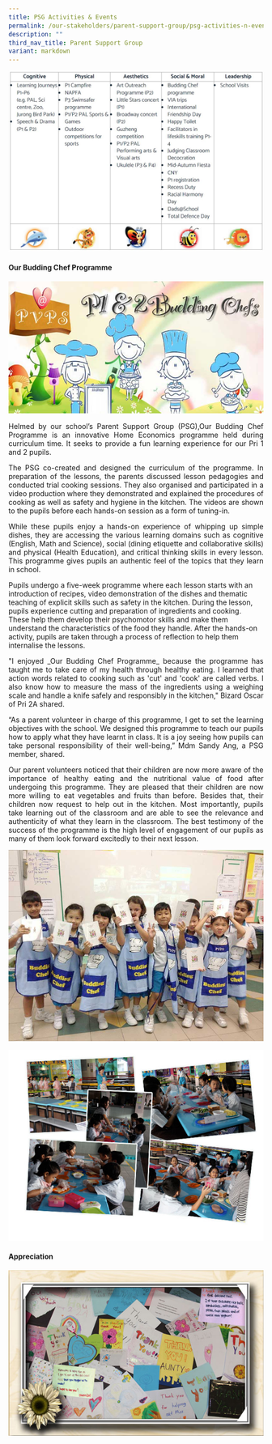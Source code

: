 ```yaml
---
title: PSG Activities & Events
permalink: /our-stakeholders/parent-support-group/psg-activities-n-events/
description: ""
third_nav_title: Parent Support Group
variant: markdown
---
```

![](/images/psg.jpg)

<h4>Our Budding Chef Programme</h4>

![](/images/BuddingChefmain.jpg)

<p align="justify">
Helmed by our school’s Parent Support Group (PSG),Our Budding Chef Programme is an innovative Home Economics programme held during curriculum time. It seeks to provide a fun learning experience for our Pri 1 and 2 pupils.</p>

<p align="justify">
The PSG co-created and designed the curriculum of the programme. In preparation of the lessons, the parents discussed lesson pedagogies and conducted trial cooking sessions. They also organised and participated in a video production where they demonstrated and explained the procedures of cooking as well as safety and hygiene in the kitchen. The videos are shown to the pupils before each hands-on session as a form of tuning-in.</p>

<p align="justify">
While these pupils enjoy a hands-on experience of whipping up simple dishes, they are accessing the various learning domains such as cognitive (English, Math and Science), social (dining etiquette and collaborative skills) and physical (Health Education), and critical thinking skills in every lesson. This programme gives pupils an authentic feel of the topics that they learn in school.

Pupils undergo a five-week programme where each lesson starts with an introduction of recipes, video demonstration of the dishes and thematic teaching of explicit skills such as safety in the kitchen. During the lesson, pupils experience cutting and preparation of ingredients and cooking. These help them develop their psychomotor skills and make them understand the characteristics of the food they handle. After the hands-on activity, pupils are taken through a process of reflection to help them internalise the lessons.</p>

<p align="justify">
"I enjoyed&nbsp;_Our Budding Chef Programme_&nbsp;because the programme has taught me to take care of my health through healthy eating. I learned that action words related to cooking such as 'cut' and 'cook' are called verbs. I also know how to measure the mass of the ingredients using a weighing scale and handle a knife safely and responsibly in the kitchen," Bizard Oscar of Pri 2A shared.</p>

<p align="justify">
“As a parent volunteer in charge of this programme, I get to set the learning objectives with the school. We designed this programme to teach our pupils how to apply what they have learnt in class. It is a joy seeing how pupils can take personal responsibility of their well-being,” Mdm Sandy Ang, a PSG member, shared.</p>

<p align="justify">
Our parent volunteers noticed that their children are now more aware of the importance of healthy eating and the nutritional value of food after undergoing this programme. They are pleased that their children are now more willing to eat vegetables and fruits than before. Besides that, their children now request to help out in the kitchen. Most importantly, pupils take learning out of the classroom and are able to see the relevance and authenticity of what they learn in the classroom. The best testimony of the success of the programme is the high level of engagement of our pupils as many of them look forward excitedly to their next lesson. </p>

![](/images/BuddingChef_photo.jpg)

![](/images/BuddingChef.jpg)

<h4>Appreciation</h4>

![](/images/frame.jpg)